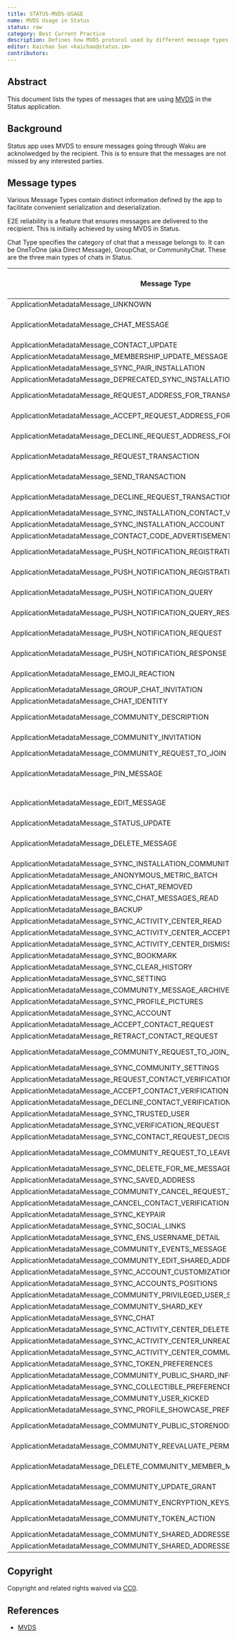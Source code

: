 ```yaml
---
title: STATUS-MVDS-USAGE
name: MVDS Usage in Status
status: raw
category: Best Current Practice
description: Defines how MVDS protocol used by different message types in Status.
editor: Kaichao Sun <kaichao@status.im>
contributors:
---
```


## Abstract

This document lists the types of messages that are using [MVDS](/vac/2/mvds.md)
in the Status application.

## Background

Status app uses MVDS to ensure messages going through Waku
are acknolwedged by the recipient.
This is to ensure that the messages are not missed by any interested parties.

## Message types

Various Message Types contain distinct information defined by the app
to facilitate convenient serialization and deserialization.

E2E reliability is a feature that ensures messages are delivered to the recipient.
This is initially achieved by using MVDS in Status.

Chat Type specifies the category of chat that a message belongs to.
It can be OneToOne (aka Direct Message), GroupChat, or CommunityChat.
These are the three main types of chats in Status.

| Message Type                                                               | Use MVDS                            | Need e2e reliability | Chat Type               |
|----------------------------------------------------------------------------|-------------------------------------|----------------------|-------------------------|
| ApplicationMetadataMessage_UNKNOWN                                         | No                                  | No                   | Not Applied             |
| ApplicationMetadataMessage_CHAT_MESSAGE                                    | Yes for OneToOne & PrivateGroupChat | Yes                  | One & Group & Community |
| ApplicationMetadataMessage_CONTACT_UPDATE                                  | Yes                                 | Yes                  | OneToOne                |
| ApplicationMetadataMessage_MEMBERSHIP_UPDATE_MESSAGE                       | No                                  | Yes                  | CommunityChat           |
| ApplicationMetadataMessage_SYNC_PAIR_INSTALLATION                          | Yes                                 | Yes                  | Pair                    |
| ApplicationMetadataMessage_DEPRECATED_SYNC_INSTALLATION                    | No                                  | No                   | Pair                    |
| ApplicationMetadataMessage_REQUEST_ADDRESS_FOR_TRANSACTION                 | Yes for OneToOne                    | Yes                  | One & Group & Community |
| ApplicationMetadataMessage_ACCEPT_REQUEST_ADDRESS_FOR_TRANSACTION          | Yes for OneToOne                    | Yes                  | One & Group & Community |
| ApplicationMetadataMessage_DECLINE_REQUEST_ADDRESS_FOR_TRANSACTION         | Yes for OneToOne                    | Yes                  | One & Group & Community |
| ApplicationMetadataMessage_REQUEST_TRANSACTION                             | Yes for OneToOne                    | Yes                  | OneToOne & GroupChat    |
| ApplicationMetadataMessage_SEND_TRANSACTION                                | Yes for OneToOne                    | Yes                  | One & Group & Community |
| ApplicationMetadataMessage_DECLINE_REQUEST_TRANSACTION                     | Yes for OneToOne                    | Yes                  | One & Group & Community |
| ApplicationMetadataMessage_SYNC_INSTALLATION_CONTACT_V2                    | Yes                                 | Yes                  | Pair                    |
| ApplicationMetadataMessage_SYNC_INSTALLATION_ACCOUNT                       | No                                  | No                   | Not Applied             |
| ApplicationMetadataMessage_CONTACT_CODE_ADVERTISEMENT                      | No                                  | No                   | Not Applied             |
| ApplicationMetadataMessage_PUSH_NOTIFICATION_REGISTRATION                  | No                                  | No                   | One & Group & Community |
| ApplicationMetadataMessage_PUSH_NOTIFICATION_REGISTRATION_RESPONSE         | No                                  | No                   | One & Group & Community |
| ApplicationMetadataMessage_PUSH_NOTIFICATION_QUERY                         | No                                  | No                   | One & Group & Community |
| ApplicationMetadataMessage_PUSH_NOTIFICATION_QUERY_RESPONSE                | No                                  | No                   | One & Group & Community |
| ApplicationMetadataMessage_PUSH_NOTIFICATION_REQUEST                       | No                                  | No                   | One & Group & Community |
| ApplicationMetadataMessage_PUSH_NOTIFICATION_RESPONSE                      | No                                  | No                   | One & Group & Community |
| ApplicationMetadataMessage_EMOJI_REACTION                                  | No                                  | Yes                  | One & Group & Community |
| ApplicationMetadataMessage_GROUP_CHAT_INVITATION                           | Yes                                 | Yes                  | GroupChat               |
| ApplicationMetadataMessage_CHAT_IDENTITY                                   | No                                  | No                   | OneToOne                |
| ApplicationMetadataMessage_COMMUNITY_DESCRIPTION                           | No                                  | Weak Yes             | CommunityChat           |
| ApplicationMetadataMessage_COMMUNITY_INVITATION                            | No                                  | Weak Yes             | CommunityChat           |
| ApplicationMetadataMessage_COMMUNITY_REQUEST_TO_JOIN                       | No                                  | Yes                  | CommunityChat           |
| ApplicationMetadataMessage_PIN_MESSAGE                                     | Yes for OneToOne & PrivateGroupChat | Yes                  | One & Group & Community |
| ApplicationMetadataMessage_EDIT_MESSAGE                                    | Yes for OneToOne & PrivateGroupChat | Yes                  | One & Group & Community |
| ApplicationMetadataMessage_STATUS_UPDATE                                   | No                                  | No                   | Not Applied             |
| ApplicationMetadataMessage_DELETE_MESSAGE                                  | Yes for OneToOne & PrivateGroupChat | Yes                  | One & Group & Community |
| ApplicationMetadataMessage_SYNC_INSTALLATION_COMMUNITY                     | Yes                                 | Yes                  | Pair                    |
| ApplicationMetadataMessage_ANONYMOUS_METRIC_BATCH                          | No                                  | No                   | Not Applied             |
| ApplicationMetadataMessage_SYNC_CHAT_REMOVED                               | Yes                                 | Yes                  | Pair                    |
| ApplicationMetadataMessage_SYNC_CHAT_MESSAGES_READ                         | Yes                                 | Yes                  | Pair                    |
| ApplicationMetadataMessage_BACKUP                                          | No                                  | No                   | Not Applied             |
| ApplicationMetadataMessage_SYNC_ACTIVITY_CENTER_READ                       | Yes                                 | Yes                  | Pair                    |
| ApplicationMetadataMessage_SYNC_ACTIVITY_CENTER_ACCEPTED                   | Yes                                 | Yes                  | Pair                    |
| ApplicationMetadataMessage_SYNC_ACTIVITY_CENTER_DISMISSED                  | Yes                                 | Yes                  | Pair                    |
| ApplicationMetadataMessage_SYNC_BOOKMARK                                   | Yes                                 | Yes                  | Pair                    |
| ApplicationMetadataMessage_SYNC_CLEAR_HISTORY                              | Yes                                 | Yes                  | Pair                    |
| ApplicationMetadataMessage_SYNC_SETTING                                    | Yes                                 | Yes                  | Pair                    |
| ApplicationMetadataMessage_COMMUNITY_MESSAGE_ARCHIVE_INDEX                 | No                                  | No                   | CommunityChat           |
| ApplicationMetadataMessage_SYNC_PROFILE_PICTURES                           | Yes                                 | Yes                  | Pair                    |
| ApplicationMetadataMessage_SYNC_ACCOUNT                                    | Yes                                 | Yes                  | Pair                    |
| ApplicationMetadataMessage_ACCEPT_CONTACT_REQUEST                          | Yes                                 | Yes                  | OneToOne                |
| ApplicationMetadataMessage_RETRACT_CONTACT_REQUEST                         | Yes                                 | Yes                  | OneToOne                |
| ApplicationMetadataMessage_COMMUNITY_REQUEST_TO_JOIN_RESPONSE              | No                                  | Weak Yes             | CommunityChat           |
| ApplicationMetadataMessage_SYNC_COMMUNITY_SETTINGS                         | Yes                                 | Yes                  | CommunityChat           |
| ApplicationMetadataMessage_REQUEST_CONTACT_VERIFICATION                    | Yes                                 | Yes                  | OneToOne                |
| ApplicationMetadataMessage_ACCEPT_CONTACT_VERIFICATION                     | Yes                                 | Yes                  | OneToOne                |
| ApplicationMetadataMessage_DECLINE_CONTACT_VERIFICATION                    | Yes                                 | Yes                  | OneToOne                |
| ApplicationMetadataMessage_SYNC_TRUSTED_USER                               | Yes                                 | Yes                  | Pair                    |
| ApplicationMetadataMessage_SYNC_VERIFICATION_REQUEST                       | Yes                                 | Yes                  | Pair                    |
| ApplicationMetadataMessage_SYNC_CONTACT_REQUEST_DECISION                   | Yes                                 | Yes                  | Pair                    |
| ApplicationMetadataMessage_COMMUNITY_REQUEST_TO_LEAVE                      | No                                  | Weak Yes             | CommunityChat           |
| ApplicationMetadataMessage_SYNC_DELETE_FOR_ME_MESSAGE                      | Yes                                 | Yes                  | Pair                    |
| ApplicationMetadataMessage_SYNC_SAVED_ADDRESS                              | Yes                                 | Yes                  | Pair                    |
| ApplicationMetadataMessage_COMMUNITY_CANCEL_REQUEST_TO_JOIN                | No                                  | Yes                  | CommunityChat           |
| ApplicationMetadataMessage_CANCEL_CONTACT_VERIFICATION                     | Yes                                 | Yes                  | OneToOne                |
| ApplicationMetadataMessage_SYNC_KEYPAIR                                    | Yes                                 | Yes                  | Pair                    |
| ApplicationMetadataMessage_SYNC_SOCIAL_LINKS                               | No                                  | No                   | Not Applied             |
| ApplicationMetadataMessage_SYNC_ENS_USERNAME_DETAIL                        | Yes                                 | Yes                  | Pair                    |
| ApplicationMetadataMessage_COMMUNITY_EVENTS_MESSAGE                        | No                                  | No                   | CommunityChat           |
| ApplicationMetadataMessage_COMMUNITY_EDIT_SHARED_ADDRESSES                 | No                                  | No                   | CommunityChat           |
| ApplicationMetadataMessage_SYNC_ACCOUNT_CUSTOMIZATION_COLOR                | Yes                                 | Yes                  | Pair                    |
| ApplicationMetadataMessage_SYNC_ACCOUNTS_POSITIONS                         | Yes                                 | Yes                  | Pair                    |
| ApplicationMetadataMessage_COMMUNITY_PRIVILEGED_USER_SYNC_MESSAGE          | No                                  | No                   | CommunityChat           |
| ApplicationMetadataMessage_COMMUNITY_SHARD_KEY                             | Yes                                 | Yes                  | CommunityChat           |
| ApplicationMetadataMessage_SYNC_CHAT                                       | Yes                                 | Yes                  | Pair                    |
| ApplicationMetadataMessage_SYNC_ACTIVITY_CENTER_DELETED                    | Yes                                 | Yes                  | Pair                    |
| ApplicationMetadataMessage_SYNC_ACTIVITY_CENTER_UNREAD                     | Yes                                 | Yes                  | Pair                    |
| ApplicationMetadataMessage_SYNC_ACTIVITY_CENTER_COMMUNITY_REQUEST_DECISION | Yes                                 | Yes                  | Pair                    |
| ApplicationMetadataMessage_SYNC_TOKEN_PREFERENCES                          | Yes                                 | Yes                  | Pair                    |
| ApplicationMetadataMessage_COMMUNITY_PUBLIC_SHARD_INFO                     | No                                  | No                   | CommunityChat           |
| ApplicationMetadataMessage_SYNC_COLLECTIBLE_PREFERENCES                    | Yes                                 | Yes                  | Pair                    |
| ApplicationMetadataMessage_COMMUNITY_USER_KICKED                           | No                                  | No                   | CommunityChat           |
| ApplicationMetadataMessage_SYNC_PROFILE_SHOWCASE_PREFERENCES               | Yes                                 | Yes                  | Pair                    |
| ApplicationMetadataMessage_COMMUNITY_PUBLIC_STORENODES_INFO                | No                                  | Weak Yes             | CommunityChat           |
| ApplicationMetadataMessage_COMMUNITY_REEVALUATE_PERMISSIONS_REQUEST        | No                                  | Weak Yes             | CommunityChat           |
| ApplicationMetadataMessage_DELETE_COMMUNITY_MEMBER_MESSAGES                | No                                  | Weak Yes             | CommunityChat           |
| ApplicationMetadataMessage_COMMUNITY_UPDATE_GRANT                          | No                                  | Weak Yes             | CommunityChat           |
| ApplicationMetadataMessage_COMMUNITY_ENCRYPTION_KEYS_REQUEST               | No                                  | Yes                  | CommunityChat           |
| ApplicationMetadataMessage_COMMUNITY_TOKEN_ACTION                          | No                                  | Weak Yes             | CommunityChat           |
| ApplicationMetadataMessage_COMMUNITY_SHARED_ADDRESSES_REQUEST              | No                                  | No                   | CommunityChat           |
| ApplicationMetadataMessage_COMMUNITY_SHARED_ADDRESSES_RESPONSE             | No                                  | No                   | CommunityChat           |

## Copyright

Copyright and related rights waived via [CC0](https://creativecommons.org/publicdomain/zero/1.0/).

## References

- [MVDS](/vac/2/mvds.md)
